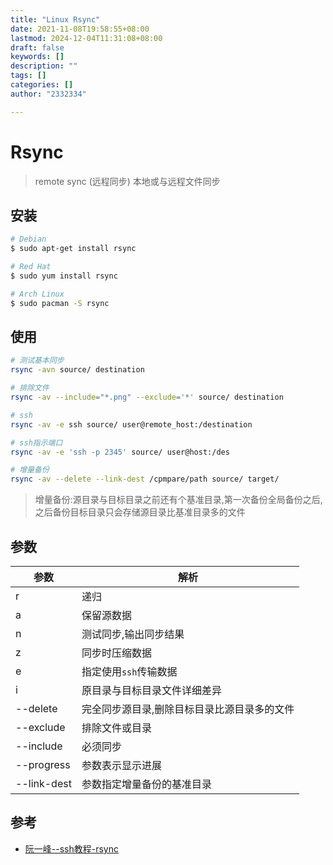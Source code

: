 ```yaml
---
title: "Linux Rsync"
date: 2021-11-08T19:58:55+08:00
lastmod: 2024-12-04T11:31:08+08:00
draft: false
keywords: []
description: ""
tags: []
categories: []
author: "2332334"

---
```

<!--more-->

# Rsync

> remote sync (远程同步)
> 本地或与远程文件同步

## 安装

``` bash
# Debian
$ sudo apt-get install rsync

# Red Hat
$ sudo yum install rsync

# Arch Linux
$ sudo pacman -S rsync
```

## 使用

``` bash
# 测试基本同步
rsync -avn source/ destination 

# 排除文件
rsync -av --include="*.png" --exclude='*' source/ destination

# ssh
rsync -av -e ssh source/ user@remote_host:/destination

# ssh指示端口
rsync -av -e 'ssh -p 2345' source/ user@host:/des

# 增量备份
rsync -av --delete --link-dest /cpmpare/path source/ target/
```

> 增量备份:源目录与目标目录之前还有个基准目录,第一次备份全局备份之后,之后备份目标目录只会存储源目录比基准目录多的文件

## 参数

| 参数 | 解析 |
| -- | -- |
| r | 递归 |
| a | 保留源数据 |
| n | 测试同步,输出同步结果 |
| z | 同步时压缩数据 |
| e | 指定使用`ssh`传输数据 |
| i | 原目录与目标目录文件详细差异 |
| --delete | 完全同步源目录,删除目标目录比源目录多的文件 |
| --exclude | 排除文件或目录 |
| --include | 必须同步 |
| --progress | 参数表示显示进展 |
| --link-dest | 参数指定增量备份的基准目录 |

## 参考

+ [阮一峰--ssh教程-rsync](https://wangdoc.com/ssh/rsync.html)